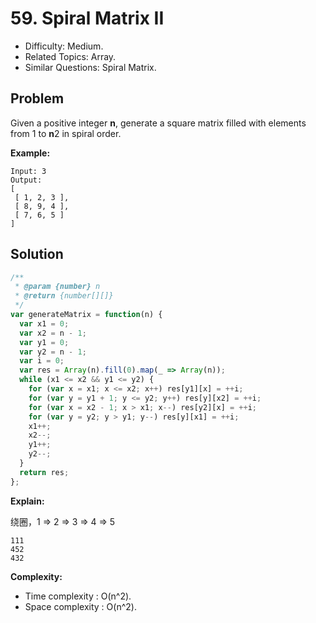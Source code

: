 # 59. Spiral Matrix II

- Difficulty: Medium.
- Related Topics: Array.
- Similar Questions: Spiral Matrix.

## Problem

Given a positive integer **n**, generate a square matrix filled with elements from 1 to **n**2 in spiral order.

**Example:**

```
Input: 3
Output:
[
 [ 1, 2, 3 ],
 [ 8, 9, 4 ],
 [ 7, 6, 5 ]
]
```

## Solution

```javascript
/**
 * @param {number} n
 * @return {number[][]}
 */
var generateMatrix = function(n) {
  var x1 = 0;
  var x2 = n - 1;
  var y1 = 0;
  var y2 = n - 1;
  var i = 0;
  var res = Array(n).fill(0).map(_ => Array(n));
  while (x1 <= x2 && y1 <= y2) {
    for (var x = x1; x <= x2; x++) res[y1][x] = ++i;
    for (var y = y1 + 1; y <= y2; y++) res[y][x2] = ++i;
    for (var x = x2 - 1; x > x1; x--) res[y2][x] = ++i;
    for (var y = y2; y > y1; y--) res[y][x1] = ++i;
    x1++;
    x2--;
    y1++;
    y2--;
  }
  return res;
};
```

**Explain:**

绕圈，1 => 2 => 3 => 4 => 5

```
111
452
432
```

**Complexity:**

* Time complexity : O(n^2).
* Space complexity : O(n^2).

